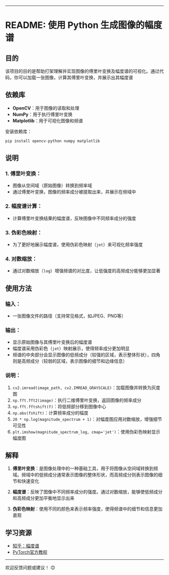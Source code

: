 
---

# README: 使用 Python 生成图像的幅度谱

## 目的

该项目的目的是帮助打架理解并实现图像的傅里叶变换及幅度谱的可视化。通过代码，你可以加载一张图像，计算其傅里叶变换，并展示出其幅度谱

## 依赖库

- **OpenCV**：用于图像的读取和处理
- **NumPy**：用于执行傅里叶变换
- **Matplotlib**：用于可视化图像和频谱

安装依赖库：

```bash
pip install opencv-python numpy matplotlib
```

## 说明

### 1. **傅里叶变换**：
   - 图像从空间域（原始图像）转换到频率域
   - 通过傅里叶变换，图像的频率成分被提取出来，并展示在频域中
   
### 2. **幅度谱计算**：
   - 计算傅里叶变换结果的幅度谱，反映图像中不同频率成分的强度
   
### 3. **伪彩色映射**：
   - 为了更好地展示幅度谱，使用伪彩色映射（`jet`）来可视化频率强度

### 4. **对数缩放**：
   - 通过对数缩放（`log`）增强频谱的对比度，让低强度的高频成分能够更加显著

## 使用方法

### 输入：
   - 一张图像文件的路径（支持常见格式，如JPEG、PNG等）
   
### 输出：
   - 显示原始图像与其傅里叶变换后的幅度谱
   - 幅度谱采用伪彩色（`jet`）映射展示，使得频率成分更加明显
   - 频谱的中央部分会显示图像的低频成分（较强的区域，表示整体形状），四角则是高频成分（较弱的区域，表示图像的细节和边缘信息）

### 说明：
1. `cv2.imread(image_path, cv2.IMREAD_GRAYSCALE)`：加载图像并转换为灰度图
2. `np.fft.fft2(image)`：执行二维傅里叶变换，返回图像的频率成分
3. `np.fft.fftshift(f)`：将低频部分移到图像中心
4. `np.abs(fshift)`：计算频率成分的幅度
5. `20 * np.log(magnitude_spectrum + 1)`：对幅度图应用对数缩放，增强细节可见性
6. `plt.imshow(magnitude_spectrum_log, cmap='jet')`：使用伪彩色映射显示幅度图

## 解释

1. **傅里叶变换**：是图像处理中的一种基础工具，用于将图像从空间域转换到频域。频域中的低频成分通常表示图像的整体形状，而高频成分则表示图像的细节和快速变化
   
2. **幅度谱**：反映了图像中不同频率成分的强度。通过对数缩放，能够使低频成分和高频成分更加平衡地显示出来

3. **伪彩色映射**：使用不同的颜色来表示频率强度，使得频谱中的细节和信息更加直观

## 学习资源

- [知乎：幅度谱](https://zhuanlan.zhihu.com/p/632149690)
- [PyTorch官方教程](https://pytorch.org/tutorials/)
---

欢迎反馈问题或建议！ 😊
